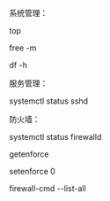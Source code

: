 系统管理：

top

free -m

df -h

服务管理：

systemctl status sshd



防火墙：

systemctl status firewalld

getenforce

setenforce 0

firewall-cmd --list-all











